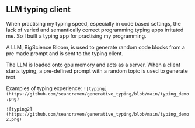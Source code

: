 ## LLM typing client
When practising my typing speed, especially in code based settings, the lack of varied and semantically correct programming typing apps irritated me. So I built a typing app for practising my programming.

A LLM, BigScience Bloom, is used to generate random code blocks from a pre made prompt and is sent to the typing client.

The LLM is loaded onto gpu memory and acts as a server. When a client starts typing, a pre-defined prompt with a random topic is used to generate text. 


Examples of typing experience:
```![typing](https://github.com/seancraven/generative_typing/blob/main/typing_demo.png)``` 

```![typing2](https://github.com/seancraven/generative_typing/blob/main/typing_demo2.png)```

